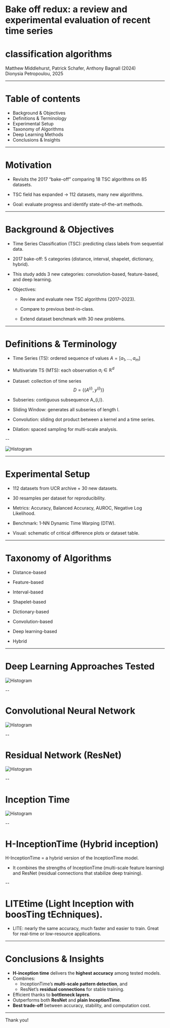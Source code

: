 # Bake off redux: a review and experimental evaluation of recent time series 
# classification  algorithms
Matthew Middlehurst, Patrick Schafer, Anthony Bagnall (2024) <br>
Dionysia Petropoulou, 2025

---

# Table of contents
- Background & Objectives
- Definitions & Terminology
- Experimental Setup
- Taxonomy of Algorithms
- Deep Learning Methods
- Conclusions & Insights

---

# Motivation

- Revisits the 2017 “bake-off” comparing 18 TSC algorithms on 85 datasets.

- TSC field has expanded → 112 datasets, many new algorithms.

- Goal: evaluate progress and identify state-of-the-art methods.

---

# Background & Objectives

- Time Series Classification (TSC): predicting class labels from sequential data.

- 2017 bake-off: 5 categories (distance, interval, shapelet, dictionary, hybrid).

- This study adds 3 new categories: convolution-based, feature-based, and deep learning.

- Objectives:

  - Review and evaluate new TSC algorithms (2017–2023).

  - Compare to previous best-in-class.

  - Extend dataset benchmark with 30 new problems.

---

# Definitions & Terminology

  - Time Series (TS): ordered sequence of values $A = [a_1, \ldots, a_m]$
  - Multivariate TS (MTS): each observation $a_i \in \mathbb{R}^d$
  - Dataset: collection of time series
$$
D = \{(A^{(i)}, y^{(i)})\}
$$

-  Subseries: contiguous subsequence A_{i,l}.

- Sliding Window: generates all subseries of length l.
- Convolution: sliding dot product between a kernel and a time series.
- Dilation: spaced sampling for multi-scale analysis.

--

![Histogram](figures/sliding_window.png)

---

# Experimental Setup

- 112 datasets from UCR archive + 30 new datasets.

- 30 resamples per dataset for reproducibility.

- Metrics: Accuracy, Balanced Accuracy, AUROC, Negative Log Likelihood.

- Benchmark: 1-NN Dynamic Time Warping (DTW).

- Visual: schematic of critical difference plots or dataset table.

---

# Taxonomy of Algorithms

- Distance-based

- Feature-based

- Interval-based

- Shapelet-based

- Dictionary-based

- Convolution-based

- Deep learning-based

- Hybrid

---

# Deep Learning Approaches Tested

![Histogram](figures/DL_classifiers.png)

--

# Convolutional Neural Network

![Histogram](figures/fig3.png)

--

# Residual Network (ResNet)

![Histogram](figures/resnet.png)

--

# Inception Time

![Histogram](figures/inctime.png)

--

# H-InceptionTime (Hybrid inception)

H-InceptionTime = a hybrid version of the InceptionTime model.
- It combines the strengths of InceptionTime (multi-scale feature learning) and ResNet (residual connections that stabilize deep training).

--

# LITEtime (Light Inception with boosTing tEchniques).

- LITE: nearly the same accuracy, much faster and easier to train.
Great for real-time or low-resource applications.

---

# Conclusions & Insights

- **H-inception time** delivers the **highest accuracy** among tested models.  
- Combines:
  - InceptionTime’s **multi-scale pattern detection**, and  
  - ResNet’s **residual connections** for stable training.  
- Efficient thanks to **bottleneck layers**.  
- Outperforms both **ResNet** and **plain InceptionTime**.  
- **Best trade-off** between accuracy, stability, and computation cost.

---

Thank you!

















